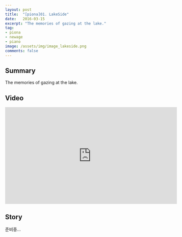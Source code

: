 ```yaml
---
layout: post
title:  "[piona]01. LakeSide"
date:   2016-03-15
excerpt: "The memories of gazing at the lake."
tag:
- piona
- newage
- piano
image: /assets/img/image_lakeside.png
comments: false
---
```


## Summary

The memories of gazing at the lake.

## Video


<iframe width="560" height="315" src="https://www.youtube.com/embed/NKtqmxQ9d7Q" frameborder="0"> </iframe>

## Story

준비중...